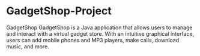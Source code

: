 # GadgetShop-Project
GadgetShop GadgetShop is a Java application that allows users to manage and interact with a virtual gadget store. With an intuitive graphical interface, users can add mobile phones and MP3 players, make calls, download music, and more.
